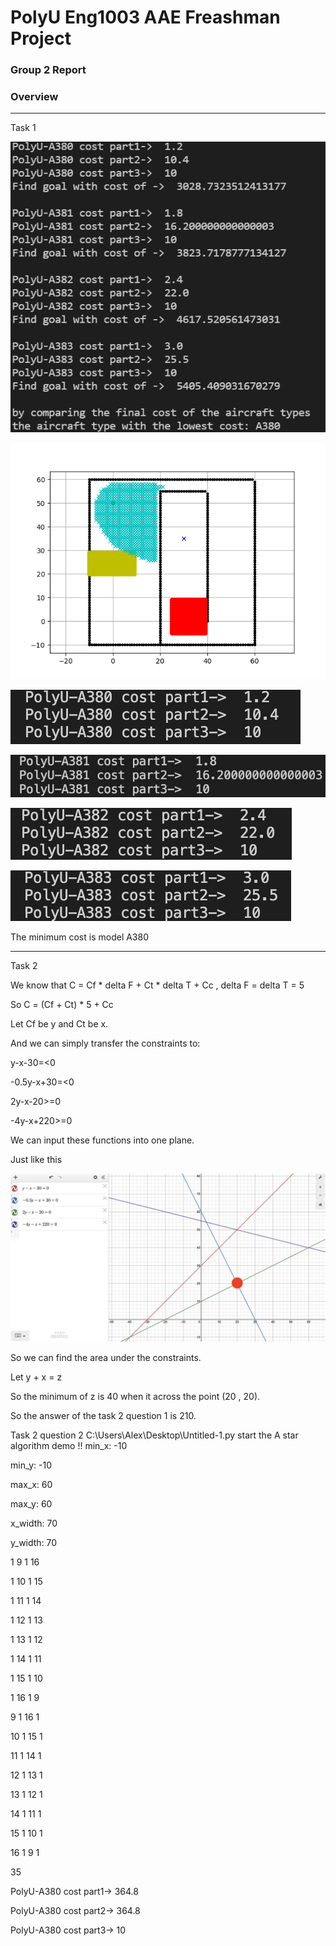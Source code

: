 # PolyU Eng1003 AAE Freashman Project
### Group 2 Report

### Overview  
---

Task 1

![Task1 numbers](https://github.com/Alex-Shun-kit-YEUNG/AAE-Freshman-projuct-group-2/blob/0ee9bf5ed7224fc73bed4743379536dc401045f9/task1%20numbers.png)


![Task 1 - figure](https://github.com/Alex-Shun-kit-YEUNG/AAE-Freshman-projuct-group-2/blob/main/week6_task1-figure.png?raw=true)

![Cost of A380 - figure](https://github.com/Alex-Shun-kit-YEUNG/AAE-Freshman-projuct-group-2/blob/main/Cost%20of%20A380.jpeg)

![Cost of A381 - figure](https://github.com/Alex-Shun-kit-YEUNG/AAE-Freshman-projuct-group-2/blob/main/Cost%20of%20A381.jpeg)

![Cost of A382 - figure](https://github.com/Alex-Shun-kit-YEUNG/AAE-Freshman-projuct-group-2/blob/main/Cost%20of%20A382.jpeg)

![Cost of A383 - figure](https://github.com/Alex-Shun-kit-YEUNG/AAE-Freshman-projuct-group-2/blob/main/Cost%20of%20A383.jpeg)

The minimum cost is model A380

---


Task 2 

We know that C = Cf * delta F + Ct * delta T + Cc , delta F = delta T = 5

So C = (Cf + Ct) * 5 + Cc

Let Cf be y and Ct be x.

And we can simply transfer the constraints to:

y-x-30=<0

-0.5y-x+30=<0

2y-x-20>=0

-4y-x+220>=0

We can input these functions into one plane.

Just like this

![B2326E68-26A9-4BF3-8333-EE0A5ACDF009_1_201_a.jpeg](https://github.com/Alex-Shun-kit-YEUNG/AAE-Freshman-projuct-group-2/blob/main/B2326E68-26A9-4BF3-8333-EE0A5ACDF009_1_201_a.jpeg)

So we can find the area under the constraints.

Let y + x = z

So the minimum of z is 40 when it across the point (20 , 20).

So the answer of the task 2 question 1 is 210.



Task 2 question 2
C:\Users\Alex\Desktop\Untitled-1.py start the A star algorithm demo !!
min_x: -10

min_y: -10

max_x: 60

max_y: 60

x_width: 70

y_width: 70

1 9 1 16

1 10 1 15

1 11 1 14

1 12 1 13

1 13 1 12

1 14 1 11

1 15 1 10

1 16 1 9

9 1 16 1

10 1 15 1

11 1 14 1

12 1 13 1

13 1 12 1

14 1 11 1

15 1 10 1

16 1 9 1

35

PolyU-A380 cost part1->  364.8

PolyU-A380 cost part2->  364.8

PolyU-A380 cost part3->  10
